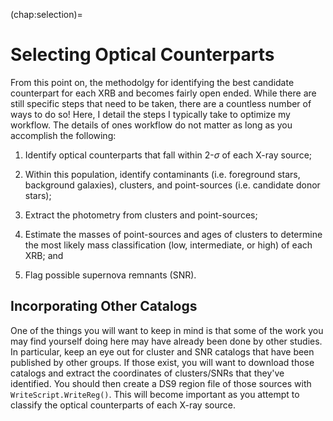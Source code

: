(chap:selection)=
# Selecting Optical Counterparts

From this point on, the methodolgy for identifying the best candidate counterpart for each XRB and becomes fairly open ended. While there are still specific steps that need to be taken, there are a countless number of ways to do so! Here, I detail the steps I typically take to optimize my workflow. The details of ones workflow do not matter as long as you accomplish the following: 

1. Identify optical counterparts that fall within 2-$\sigma$ of each X-ray source; 

2. Within this population, identify contaminants (i.e. foreground stars, background galaxies), clusters, and point-sources (i.e. candidate donor stars);

3. Extract the photometry from clusters and point-sources; 

4. Estimate the masses of point-sources and ages of clusters to determine the most likely mass classification (low, intermediate, or high) of each XRB; and

5. Flag possible supernova remnants (SNR). 

## Incorporating Other Catalogs 

One of the things you will want to keep in mind is that some of the work you may find yourself doing here may have already been done by other studies. In particular, keep an eye out for cluster and SNR catalogs that have been published by other groups. If those exist, you will want to download those catalogs and extract the coordinates of clusters/SNRs that they've identified. You should then create a DS9 region file of those sources with `WriteScript.WriteReg()`. This will become important as you attempt to classify the optical counterparts of each X-ray source. 

